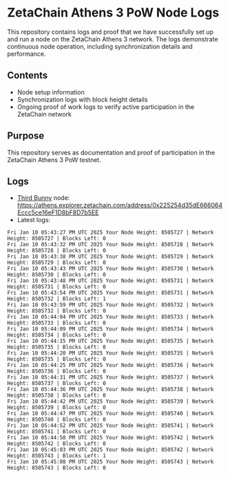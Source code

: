 # ZetaChain Athens 3 PoW Node Logs
This repository contains logs and proof that we have successfully set up and run a node on the ZetaChain Athens 3 network. The logs demonstrate continuous node operation, including synchronization details and performance.

## Contents
- Node setup information
- Synchronization logs with block height details
- Ongoing proof of work logs to verify active participation in the ZetaChain network

## Purpose
This repository serves as documentation and proof of participation in the ZetaChain Athens 3 PoW testnet.

## Logs

- [Third Bunny](https://thirdbunny.xyz/) node: https://athens.explorer.zetachain.com/address/0x225254d35dE666064Eccc5ce16eF1D8bF8D7b5EE
- Latest logs:
```
Fri Jan 10 05:43:27 PM UTC 2025 Your Node Height: 8505727 | Network Height: 8505727 | Blocks Left: 0
Fri Jan 10 05:43:32 PM UTC 2025 Your Node Height: 8505728 | Network Height: 8505728 | Blocks Left: 0
Fri Jan 10 05:43:38 PM UTC 2025 Your Node Height: 8505729 | Network Height: 8505729 | Blocks Left: 0
Fri Jan 10 05:43:43 PM UTC 2025 Your Node Height: 8505730 | Network Height: 8505730 | Blocks Left: 0
Fri Jan 10 05:43:48 PM UTC 2025 Your Node Height: 8505731 | Network Height: 8505731 | Blocks Left: 0
Fri Jan 10 05:43:54 PM UTC 2025 Your Node Height: 8505731 | Network Height: 8505732 | Blocks Left: 1
Fri Jan 10 05:43:59 PM UTC 2025 Your Node Height: 8505732 | Network Height: 8505732 | Blocks Left: 0
Fri Jan 10 05:44:04 PM UTC 2025 Your Node Height: 8505733 | Network Height: 8505733 | Blocks Left: 0
Fri Jan 10 05:44:09 PM UTC 2025 Your Node Height: 8505734 | Network Height: 8505734 | Blocks Left: 0
Fri Jan 10 05:44:15 PM UTC 2025 Your Node Height: 8505735 | Network Height: 8505735 | Blocks Left: 0
Fri Jan 10 05:44:20 PM UTC 2025 Your Node Height: 8505735 | Network Height: 8505735 | Blocks Left: 0
Fri Jan 10 05:44:25 PM UTC 2025 Your Node Height: 8505736 | Network Height: 8505736 | Blocks Left: 0
Fri Jan 10 05:44:31 PM UTC 2025 Your Node Height: 8505737 | Network Height: 8505737 | Blocks Left: 0
Fri Jan 10 05:44:36 PM UTC 2025 Your Node Height: 8505738 | Network Height: 8505738 | Blocks Left: 0
Fri Jan 10 05:44:42 PM UTC 2025 Your Node Height: 8505739 | Network Height: 8505739 | Blocks Left: 0
Fri Jan 10 05:44:47 PM UTC 2025 Your Node Height: 8505740 | Network Height: 8505740 | Blocks Left: 0
Fri Jan 10 05:44:52 PM UTC 2025 Your Node Height: 8505741 | Network Height: 8505741 | Blocks Left: 0
Fri Jan 10 05:44:58 PM UTC 2025 Your Node Height: 8505742 | Network Height: 8505742 | Blocks Left: 0
Fri Jan 10 05:45:03 PM UTC 2025 Your Node Height: 8505742 | Network Height: 8505743 | Blocks Left: 1
Fri Jan 10 05:45:08 PM UTC 2025 Your Node Height: 8505743 | Network Height: 8505743 | Blocks Left: 0
```
